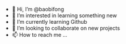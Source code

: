 - 👋 Hi, I’m @baobifong
- 👀 I’m interested in learning something new
- 🌱 I’m currently learning Github
- 💞️ I’m looking to collaborate on new projects
- 📫 How to reach me ...

<!---
baobifong/baobifong is a ✨ special ✨ repository because its `README.md` (this file) appears on your GitHub profile.
You can click the Preview link to take a look at your changes.
--->
